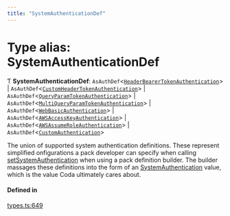 ```yaml
---
title: "SystemAuthenticationDef"
---
```

# Type alias: SystemAuthenticationDef

Ƭ **SystemAuthenticationDef**: `AsAuthDef`<[`HeaderBearerTokenAuthentication`](../interfaces/HeaderBearerTokenAuthentication.md)\> \| `AsAuthDef`<[`CustomHeaderTokenAuthentication`](../interfaces/CustomHeaderTokenAuthentication.md)\> \| `AsAuthDef`<[`QueryParamTokenAuthentication`](../interfaces/QueryParamTokenAuthentication.md)\> \| `AsAuthDef`<[`MultiQueryParamTokenAuthentication`](../interfaces/MultiQueryParamTokenAuthentication.md)\> \| `AsAuthDef`<[`WebBasicAuthentication`](../interfaces/WebBasicAuthentication.md)\> \| `AsAuthDef`<[`AWSAccessKeyAuthentication`](../interfaces/AWSAccessKeyAuthentication.md)\> \| `AsAuthDef`<[`AWSAssumeRoleAuthentication`](../interfaces/AWSAssumeRoleAuthentication.md)\> \| `AsAuthDef`<[`CustomAuthentication`](../interfaces/CustomAuthentication.md)\>

The union of supported system authentication definitions. These represent simplified
onfigurations a pack developer can specify when calling [setSystemAuthentication](../classes/PackDefinitionBuilder.md#setsystemauthentication)
when using a pack definition builder. The builder massages these definitions into the form of
an [SystemAuthentication](SystemAuthentication.md) value, which is the value Coda ultimately cares about.

#### Defined in

[types.ts:649](https://github.com/coda/packs-sdk/blob/main/types.ts#L649)

